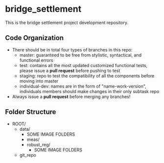 # bridge_settlement
This is the bridge settlement project development repository.

## Code Organization
* There should be in total four types of branches in this repo:
  * master: guaranteed to be free from stylistic, syntactical, and functional errors
  * test: contains all the most updated customized functional tests, please issue a **pull request** before pushing to test
  * staging: repo to test the compatibility of all the components before moving into master
  * individual-dev: names are in the form of "name-work-version", individuals members should make changes in their only subtask repo
* Always issue a **pull request** before merging any branches!

## Folder Structure
- ROOT/
    - data/
        - SOME IMAGE FOLDERS
        - meas/
        - robust_reg/
            - SOME IMAGE FOLDERS 
    - git_repo
